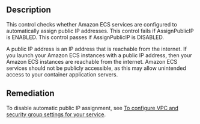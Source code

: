 ## Description

This control checks whether Amazon ECS services are configured to automatically assign public IP addresses. This control fails if AssignPublicIP is ENABLED. This control passes if AssignPublicIP is DISABLED.

A public IP address is an IP address that is reachable from the internet. If you launch your Amazon ECS instances with a public IP address, then your Amazon ECS instances are reachable from the internet. Amazon ECS services should not be publicly accessible, as this may allow unintended access to your container application servers.

## Remediation

To disable automatic public IP assignment, see [To configure VPC and security group settings for your service](https://docs.aws.amazon.com/AmazonECS/latest/developerguide/service-configure-network.html).
